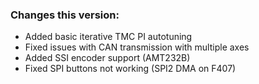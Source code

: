 ### Changes this version:
- Added basic iterative TMC PI autotuning
- Fixed issues with CAN transmission with multiple axes
- Added SSI encoder support (AMT232B)
- Fixed SPI buttons not working (SPI2 DMA on F407)